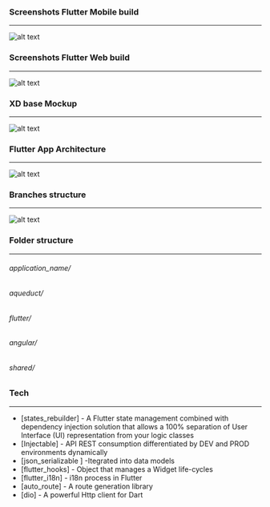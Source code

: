 ### Screenshots Flutter Mobile build
-----------------------
![alt text](https://firebasestorage.googleapis.com/v0/b/workout-d9eaf.appspot.com/o/Screen%20Shot%202020-08-16%20at%2022.07.25.png?alt=media&token=3baa2d73-b558-4cfb-9d66-a1a7ea0cbda6)

### Screenshots Flutter Web build
-----------------------
![alt text](https://firebasestorage.googleapis.com/v0/b/workout-d9eaf.appspot.com/o/Screen%20Shot%202020-08-17%20at%2013.25.48.png?alt=media&token=3e0fc6d6-0a54-4b25-a90e-cc14db58af66)

### XD base Mockup
-----------------------
![alt text](https://firebasestorage.googleapis.com/v0/b/workout-d9eaf.appspot.com/o/Screen%20Shot%202020-08-16%20at%2022.15.46.png?alt=media&token=76be1d50-c420-4a30-8b91-adfa907ac84a)

### Flutter App Architecture
-----------------------
![alt text](https://firebasestorage.googleapis.com/v0/b/inbank-4c909.appspot.com/o/diagram.svg?alt=media&token=31702ef3-cf36-4574-afb4-2046e6b61118)
### Branches structure
-----------------------
![alt text](https://wac-cdn.atlassian.com/dam/jcr:61ccc620-5249-4338-be66-94d563f2843c/05%20(2).svg?cdnVersion=1028)

### Folder structure
---------------------

###### application_name/
######   aqueduct/
######   flutter/
######   angular/
######   shared/

### Tech
---------------------
* [states_rebuilder] - A Flutter state management combined with dependency injection solution that allows a 100% separation of User Interface (UI) representation from your logic classes
* [Injectable] - API REST consumption differentiated by DEV and PROD environments dynamically
* [json_serializable ] -Itegrated into data models
* [flutter_hooks] - Object that manages a Widget life-cycles
* [flutter_i18n] - i18n process in Flutter
* [auto_route] - A route generation library
* [dio] - A powerful Http client for Dart
